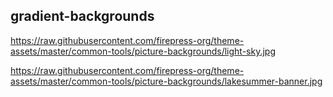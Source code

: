 ## gradient-backgrounds
https://raw.githubusercontent.com/firepress-org/theme-assets/master/common-tools/picture-backgrounds/light-sky.jpg

https://raw.githubusercontent.com/firepress-org/theme-assets/master/common-tools/picture-backgrounds/lakesummer-banner.jpg